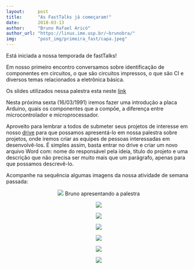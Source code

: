 ```yaml
---
layout:     post
title:      "As FastTalks já começaram!"
date:       2018-03-13
author:     "Bruno Rafael Aricó"
author_url: "https://linux.ime.usp.br/~brunobra/"
img: 	    "post_img/primeira_fast/capa.jpeg"
---
```


Está iniciada a nossa temporada de fastTalks!

Em nosso primeiro encontro conversamos sobre identificação de componentes em circuitos, o que são circuitos impressos, o que são CI e diversos temas relacionados a eletrônica básica.

Os slides utilizados nessa palestra esta neste [link][slides]

Nesta próxima sexta (16/03/1991) iremos fazer uma introdução a placa Arduino, quais os componentes que a compõe, a diferença entre microcontrolador e microprocessador.

Aproveito para lembrar a todos de submeter seus projetos de interesse em nosso [drive][drive] para que possamos apresentá-lo em nossa palestra sobre projetos, onde iremos criar as equipes de pessoas interessadas em desenvolvê-los. É simples assim, basta entrar no drive e criar um novo arquivo Word com: nome do responsável pela ideia, título do projeto e uma descrição que não precisa ser muito mais que um parágrafo, apenas para que possamos descrevê-lo.

Acompanhe na sequência algumas imagens da nossa atividade de semana passada:

<p style="text-align: center;">
    <img src="{{ site.baseurl }}/post_img/primeira_fast/1.jpg" style="margin: 0 auto; max-height: 390px;" />
Bruno apresentando a palestra
</p>

<p style="text-align: center;">
    <img src="{{ site.baseurl }}/post_img/primeira_fast/2.jpg" style="margin: 0 auto; max-height: 390px;" />
</p>

<p style="text-align: center;">
    <img src="{{ site.baseurl }}/post_img/primeira_fast/3.jpg" style="margin: 0 auto; max-height: 390px;" />
</p>

<p style="text-align: center;">
    <img src="{{ site.baseurl }}/post_img/primeira_fast/4.jpg" style="margin: 0 auto; max-height: 390px;" />
</p>

<p style="text-align: center;">
    <img src="{{ site.baseurl }}/post_img/primeira_fast/5.jpg" style="margin: 0 auto; max-height: 390px;" />
</p>
<p style="text-align: center;">
    <img src="{{ site.baseurl }}/post_img/primeira_fast/6.jpg" style="margin: 0 auto; max-height: 390px;" />
</p>

<p style="text-align: center;">
    <img src="{{ site.baseurl }}/post_img/primeira_fast/7.jpg" style="margin: 0 auto; max-height: 390px;" />
</p>

[drive]: <https://drive.google.com/folderview?id=1c-xMwWushRc0VvC0N--Ik5sJ2LLHII_F>
[slides]: <https://drive.google.com/open?id=1480R9aSB2fPoG_Na-zMtsi3h-fNKzdGClYHjOwrPLeM>
